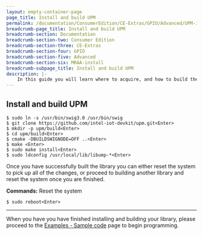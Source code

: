 ```yaml
---
layout: empty-container-page
page_title: Install and build UPM
permalink: /documentation/ConsumerEdition/CE-Extras/GPIO/Advanced/UPM-install/
breadcrumb-page_title: Install and build UPM
breadcrumb-section: Documentation
breadcrumb-section-two: Consumer Edition
breadcrumb-section-three: CE-Extras
breadcrumb-section-four: GPIO
breadcrumb-section-five: Advanced
breadcrumb-section-six: MRAA-install
breadcrumb-subpage_title: Install and build UPM
description: |-
    In this guide you will learn where to acquire, and how to build the various 96Boards enabled libraries such as 96BoardsGPIO, libsoc, MRAA, and UPM. Users who are interested in building their own libraries should be comfortable with building from source, and should already be familiar with the 96Boards hardware.
---
```

## Install and build UPM

```shell
$ sudo ln -s /usr/bin/swig3.0 /usr/bin/swig
$ git clone https://github.com/intel-iot-devkit/upm.git<Enter>
$ mkdir -p upm/build<Enter>
$ cd upm/build<Enter>
$ cmake -DBUILDSWIGNODE=OFF ..<Enter>
$ make <Enter>
$ sudo make install<Enter>
$ sudo ldconfig /usr/local/lib/libump-*<Enter>
```
Once you have successfully built the library you can either reset the system to pick up all of the changes, or proceed to building another library and reset the system once you are finished.

**Commands:** Reset the system

```shell
$ sudo reboot<Enter>
```

***

When you have you have finished installing and building your library, please proceed to the [Examples - Sample code](../../Examples/) page to begin programming.

